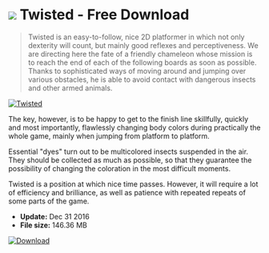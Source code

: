# ![](https://cdn.softexe.net/static/icon/win.gif) Twisted  - Free Download

> Twisted is an easy-to-follow, nice 2D platformer in which not only dexterity will count, but mainly good reflexes and perceptiveness. We are directing here the fate of a friendly chameleon whose mission is to reach the end of each of the following boards as soon as possible. Thanks to sophisticated ways of moving around and jumping over various obstacles, he is able to avoid contact with dangerous insects and other armed animals.

[![Twisted](https://gallery.dpcdn.pl/imgc/Tools/73138/g_-_420x350_1.5_-_x20161230152326_0.jpg)](https://softexe.net/win/games-entertainment/other/twisted:ppbca.html)

The key, however, is to be happy to get to the finish line skillfully, quickly and most importantly, flawlessly changing body colors during practically the whole game, mainly when jumping from platform to platform.
 
 Essential "dyes" turn out to be multicolored insects suspended in the air. They should be collected as much as possible, so that they guarantee the possibility of changing the coloration in the most difficult moments.
 
 Twisted is a position at which nice time passes. However, it will require a lot of efficiency and brilliance, as well as patience with repeated repeats of some parts of the game.


- **Update:** Dec 31 2016
- **File size:** 146.36 MB

[![Download](https://cdn.softexe.net/static/img/download.png)](https://softexe.net/win/games-entertainment/other/twisted:ppbca.html)

